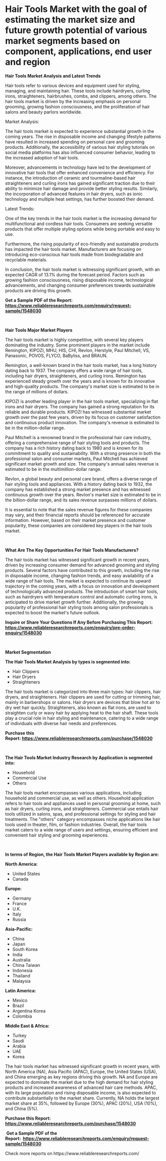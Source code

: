 <p><h1>Hair Tools Market with the goal of estimating the market size and future growth potential of various market segments based on component, applications, end user and region</h1></p><p><strong>Hair Tools Market Analysis and Latest Trends</strong></p>
<p><p>Hair tools refer to various devices and equipment used for styling, managing, and maintaining hair. These tools include hairdryers, curling irons, straighteners, hairbrushes, combs, and clippers, among others. The hair tools market is driven by the increasing emphasis on personal grooming, growing fashion consciousness, and the proliferation of hair salons and beauty parlors worldwide.</p><p>Market Analysis:</p><p>The hair tools market is expected to experience substantial growth in the coming years. The rise in disposable income and changing lifestyle patterns have resulted in increased spending on personal care and grooming products. Additionally, the accessibility of various hair styling tutorials on social media platforms has also influenced consumer behavior, leading to the increased adoption of hair tools.</p><p>Moreover, advancements in technology have led to the development of innovative hair tools that offer enhanced convenience and efficiency. For instance, the introduction of ceramic and tourmaline-based hair straighteners and curling irons has gained significant traction due to their ability to minimize hair damage and provide better styling results. Similarly, the incorporation of advanced features in hair dryers, such as ionic technology and multiple heat settings, has further boosted their demand.</p><p>Latest Trends:</p><p>One of the key trends in the hair tools market is the increasing demand for multifunctional and cordless hair tools. Consumers are seeking versatile products that offer multiple styling options while being portable and easy to use.</p><p>Furthermore, the rising popularity of eco-friendly and sustainable products has impacted the hair tools market. Manufacturers are focusing on introducing eco-conscious hair tools made from biodegradable and recyclable materials.</p><p>In conclusion, the hair tools market is witnessing significant growth, with an expected CAGR of 13.1% during the forecast period. Factors such as growing fashion consciousness, rising disposable income, technological advancements, and changing consumer preferences towards sustainable products are driving this growth.</p></p>
<p><strong>Get a Sample PDF of the Report:&nbsp; <a href="https://www.reliableresearchreports.com/enquiry/request-sample/1548030">https://www.reliableresearchreports.com/enquiry/request-sample/1548030</a></strong></p>
<p>&nbsp;</p>
<p><strong>Hair Tools Major Market Players</strong></p>
<p><p>The hair tools market is highly competitive, with several key players dominating the industry. Some prominent players in the market include Remington, KIPOZI, MHU, HIS, CHI, Revlon, Herstyle, Paul Mitchell, VS, Panasonic, POVOS, FLYCO, BaByliss, and BRAUN.</p><p>Remington, a well-known brand in the hair tools market, has a long history dating back to 1937. The company offers a wide range of hair tools, including hair dryers, straighteners, and curling irons. Remington has experienced steady growth over the years and is known for its innovative and high-quality products. The company's market size is estimated to be in the range of millions of dollars.</p><p>KIPOZI is another leading player in the hair tools market, specializing in flat irons and hair dryers. The company has gained a strong reputation for its reliable and durable products. KIPOZI has witnessed substantial market growth over the past few years, driven by its focus on customer satisfaction and continuous product innovation. The company's revenue is estimated to be in the million-dollar range.</p><p>Paul Mitchell is a renowned brand in the professional hair care industry, offering a comprehensive range of hair styling tools and products. The company has a rich history dating back to 1980 and is known for its commitment to quality and sustainability. With a strong presence in both the professional salon and consumer markets, Paul Mitchell has achieved significant market growth and size. The company's annual sales revenue is estimated to be in the multimillion-dollar range.</p><p>Revlon, a global beauty and personal care brand, offers a diverse range of hair styling tools and appliances. With a history dating back to 1932, the company has established a strong market presence and has witnessed continuous growth over the years. Revlon's market size is estimated to be in the billion-dollar range, and its sales revenue surpasses millions of dollars.</p><p>It is essential to note that the sales revenue figures for these companies may vary, and their financial reports should be referenced for accurate information. However, based on their market presence and customer popularity, these companies are considered key players in the hair tools market.</p></p>
<p>&nbsp;</p>
<p><strong>What Are The Key Opportunities For Hair Tools Manufacturers?</strong></p>
<p><p>The hair tools market has witnessed significant growth in recent years, driven by increasing consumer demand for advanced grooming and styling products. Several factors have contributed to this growth, including the rise in disposable income, changing fashion trends, and easy availability of a wide range of hair tools. The market is expected to continue its upward trajectory in the coming years, with a focus on innovation and development of technologically advanced products. The introduction of smart hair tools, such as hairdryers with temperature control and automatic curling irons, is anticipated to drive market growth further. Additionally, the growing popularity of professional hair styling tools among salon professionals is expected to boost the market's future outlook.</p></p>
<p><strong>Inquire or Share Your Questions If Any Before Purchasing This Report: <a href="https://www.reliableresearchreports.com/enquiry/pre-order-enquiry/1548030">https://www.reliableresearchreports.com/enquiry/pre-order-enquiry/1548030</a></strong></p>
<p>&nbsp;</p>
<p><strong>Market Segmentation</strong></p>
<p><strong>The Hair Tools Market Analysis by types is segmented into:</strong></p>
<p><ul><li>Hair Clippers</li><li>Hair Dryers</li><li>Straighteners</li></ul></p>
<p><p>The hair tools market is categorized into three main types: hair clippers, hair dryers, and straighteners. Hair clippers are used for cutting or trimming hair, mainly in barbershops or salons. Hair dryers are devices that blow hot air to dry wet hair quickly. Straighteners, also known as flat irons, are used to straighten curly or wavy hair by applying heat to the hair shaft. These tools play a crucial role in hair styling and maintenance, catering to a wide range of individuals with diverse hair needs and preferences.</p></p>
<p><strong>Purchase this Report:&nbsp;<a href="https://www.reliableresearchreports.com/purchase/1548030">https://www.reliableresearchreports.com/purchase/1548030</a></strong></p>
<p>&nbsp;</p>
<p><strong>The Hair Tools Market Industry Research by Application is segmented into:</strong></p>
<p><ul><li>Household</li><li>Commercial Use</li><li>Others</li></ul></p>
<p><p>The hair tools market encompasses various applications, including household and commercial use, as well as others. Household application refers to hair tools and appliances used in personal grooming at home, such as hair dryers, curling irons, and straighteners. Commercial use entails hair tools utilized in salons, spas, and professional settings for styling and hair treatments. The "others" category encompasses niche applications like hair tools used in theater, film, or fashion industries. Overall, the hair tools market caters to a wide range of users and settings, ensuring efficient and convenient hair styling and grooming experiences.</p></p>
<p>&nbsp;</p>
<p><strong>In terms of Region, the Hair Tools Market Players available by Region are:</strong></p>
<p>
    <p> <strong> North America: </strong>
        <ul>
            <li>United States</li>
            <li>Canada</li>
        </ul>
        </p> 
    <p> <strong> Europe: </strong>
        <ul>
            <li>Germany</li>
            <li>France</li>
            <li>U.K.</li>
            <li>Italy</li>
            <li>Russia</li>
        </ul>
        </p> 
    <p> <strong> Asia-Pacific: </strong>
        <ul>
            <li>China</li>
            <li>Japan</li>
            <li>South Korea</li>
            <li>India</li>
            <li>Australia</li>
            <li>China Taiwan</li>
            <li>Indonesia</li>
            <li>Thailand</li>
            <li>Malaysia</li>
        </ul>
        </p> 
    <p> <strong> Latin America: </strong>
        <ul>
            <li>Mexico</li>
            <li>Brazil</li>
            <li>Argentina Korea</li>
            <li>Colombia</li>
        </ul>
        </p> 
    <p> <strong> Middle East & Africa: </strong>
        <ul>
            <li>Turkey</li>
            <li>Saudi</li>
            <li>Arabia</li>
            <li>UAE</li>
            <li>Korea</li>
        </ul>
    </p>
    </p>
<p><p>The hair tools market has witnessed significant growth in recent years, with North America (NA), Asia Pacific (APAC), Europe, the United States (USA), and China emerging as key regions driving this growth. NA and Europe are expected to dominate the market due to the high demand for hair styling products and increased awareness of advanced hair care methods. APAC, with its large population and rising disposable income, is also expected to contribute substantially to the market share. Currently, NA holds the largest market share at 35%, followed by Europe (30%), APAC (20%), USA (10%), and China (5%).</p></p>
<p><strong>Purchase this Report: <a href="https://www.reliableresearchreports.com/purchase/1548030">https://www.reliableresearchreports.com/purchase/1548030</a></strong></p>
<p>&nbsp;<strong>Get a Sample PDF of the Report:&nbsp;&nbsp;<a href="https://www.reliableresearchreports.com/enquiry/request-sample/1548030">https://www.reliableresearchreports.com/enquiry/request-sample/1548030</a></strong></p>
<p><strong></strong></p>
<p>Check more reports on https://www.reliableresearchreports.com/</p>